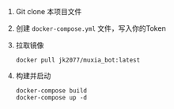 1. Git clone 本项目文件

2. 创建 `docker-compose.yml` 文件，写入你的Token

3. 拉取镜像 
    ```
    docker pull jk2077/muxia_bot:latest
    ```

4. 构建并启动

    ```
    docker-compose build
    docker-compose up -d
    ```